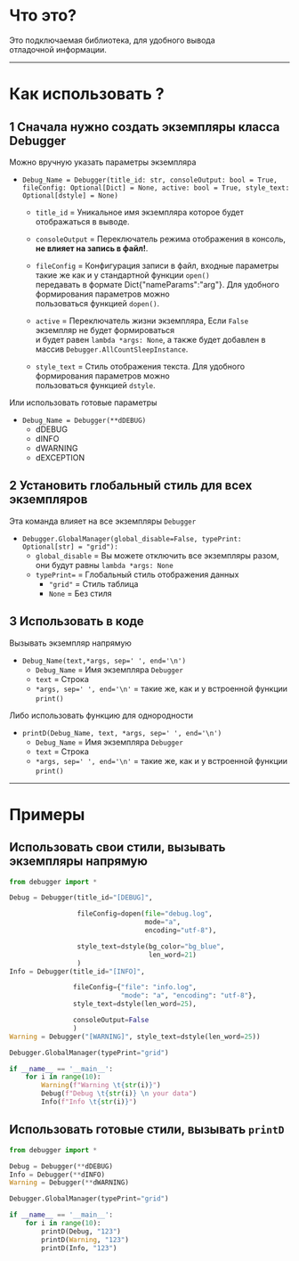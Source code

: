 # Что это?

Это подключаемая библиотека, для удобного вывода  
отладочной информации.

---

# Как использовать ?

## 1 Сначала нужно создать экземпляры класса Debugger

Можно вручную указать параметры экземпляра

- `Debug_Name = Debugger(title_id: str, consoleOutput: bool = True, fileConfig: Optional[Dict] = None, active: bool = True, style_text: Optional[dstyle] = None)`
    - `title_id` = Уникальное имя экземпляра которое будет отображаться в выводе.  
    
    - `consoleOutput` = Переключатель режима отображения в консоль, **не влияет на запись в файл!**.  
    
    - `fileConfig` = Конфигурация записи в файл, входные параметры такие же как и у стандартной функции `open()`  
        передавать в формате Dict{"nameParams":"arg"}. Для удобного формирования параметров можно  
         пользоваться функцией `dopen()`.  
    
    - `active` = Переключатель жизни экземпляра, Если `False` экземпляр не будет формироваться  
         и будет равен `lambda *args: None`, а также будет добавлен в массив `Debugger.AllCountSleepInstance`.  
    
    - `style_text` = Стиль отображения текста. Для удобного формирования параметров можно  
        пользоваться функцией `dstyle`.  


Или использовать готовые параметры

- `Debug_Name = Debugger(**dDEBUG)`
    - dDEBUG
    - dINFO
    - dWARNING
    - dEXCEPTION

## 2 Установить глобальный стиль для всех экземпляров

Эта команда влияет на все экземпляры `Debugger`

- `Debugger.GlobalManager(global_disable=False, typePrint: Optional[str] = "grid"):`
    - `global_disable` = Вы можете отключить все экземпляры разом, они будут равны `lambda *args: None`
    - `typePrint=` = Глобальный стиль отображения данных
        - `"grid"` = Стиль таблица
        - `None` = Без стиля

## 3 Использовать в коде

Вызывать экземпляр напрямую

- `Debug_Name(text,*args, sep=' ', end='\n')`
    - `Debug_Name` = Имя экземпляра `Debugger`
    - `text` = Строка
    - `*args, sep=' ', end='\n'` = такие же, как и у встроенной функции `print()`

Либо использовать функцию для однородности

- `printD(Debug_Name, text, *args, sep=' ', end='\n')`
    - `Debug_Name` = Имя экземпляра `Debugger`
    - `text` = Строка
    - `*args, sep=' ', end='\n'` = такие же, как и у встроенной функции `print()`

---

# Примеры

## Использовать свои стили, вызывать экземпляры напрямую

```python
from debugger import *

Debug = Debugger(title_id="[DEBUG]",

                 fileConfig=dopen(file="debug.log",
                                  mode="a",
                                  encoding="utf-8"),

                 style_text=dstyle(bg_color="bg_blue",
                                   len_word=21)
                 )
Info = Debugger(title_id="[INFO]",

                fileConfig={"file": "info.log",
                            "mode": "a", "encoding": "utf-8"},
                style_text=dstyle(len_word=25),

                consoleOutput=False
                )
Warning = Debugger("[WARNING]", style_text=dstyle(len_word=25))

Debugger.GlobalManager(typePrint="grid")

if __name__ == '__main__':
    for i in range(10):
        Warning(f"Warning \t{str(i)}")
        Debug(f"Debug \t{str(i)} \n your data")
        Info(f"Info \t{str(i)}")
```

## Использовать готовые стили, вызывать `printD`

```python
from debugger import *

Debug = Debugger(**dDEBUG)
Info = Debugger(**dINFO)
Warning = Debugger(**dWARNING)

Debugger.GlobalManager(typePrint="grid")

if __name__ == '__main__':
    for i in range(10):
        printD(Debug, "123")
        printD(Warning, "123")
        printD(Info, "123")
```
